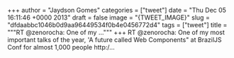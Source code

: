 
+++
author = "Jaydson Gomes"
categories = ["tweet"]
date = "Thu Dec 05 16:11:46 +0000 2013"
draft = false
image = "{TWEET_IMAGE}"
slug = "dfdaabbc1046b0d9aa96449534f0b4e0456772d4"
tags = ["tweet"]
title = """RT @zenorocha: One of my ..."""
+++
RT @zenorocha: One of my most important talks of the year, 'A future called Web Components" at BrazilJS Conf for almost 1,000 people http:/…
